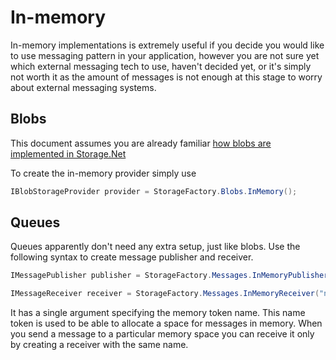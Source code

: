 # In-memory

In-memory implementations is extremely useful if you decide you would like to use messaging pattern in your application, however you are not sure yet which external messaging tech to use, haven't decided yet, or it's simply not worth it as the amount of messages is not enough at this stage to worry about external messaging systems. 

## Blobs

This document assumes you are already familiar [how blobs are implemented in Storage.Net](../blob-storage/index.md)

To create the in-memory provider simply use

```csharp
IBlobStorageProvider provider = StorageFactory.Blobs.InMemory();
```

## Queues

Queues apparently don't need any extra setup, just like blobs. Use the following syntax to create message publisher and receiver.

```csharp
IMessagePublisher publisher = StorageFactory.Messages.InMemoryPublisher("name");

IMessageReceiver receiver = StorageFactory.Messages.InMemoryReceiver("name");
```

It has a single argument specifying the memory token name. This name token is used to be able to allocate a space for messages in memory. When you send a message to a particular memory space you can receive it only by creating a receiver with the same name.